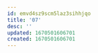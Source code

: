 ```yaml
---
id: emvd4sz9scm5laz3sihhjqo
title: '07'
desc: ''
updated: 1670501606701
created: 1670501606701
---
```

